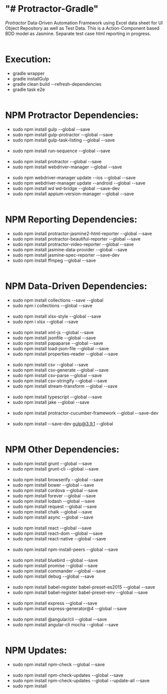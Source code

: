 # "# Protractor-Gradle" 

<i>Protractor</i> Data-Driven Automation Framework using Excel data sheet for UI Object Repository as well as Test Data. This is a Action-Component based BDD model as Jasmine. Separate test case html reporting in progress. 
</br></br>

# Execution:

* gradle wrapper
* gradle installGulp
* gradle clean build --refresh-dependencies
* gradle task e2e
</br></br>

# NPM Protractor Dependencies:

* sudo npm install gulp --global --save
* sudo npm install gulp-protractor --global --save
* sudo npm install gulp-task-listing --global --save
</br></br>
* sudo npm install run-sequence --global --save
</br></br>
* sudo npm install protractor --global --save
* sudo npm install webdriver-manager --global --save
</br></br>
* sudo npm webdriver-manager update --ios --global --save
* sudo npm webdriver-manager update --android --global --save
* sudo npm install wd wd-bridge --global --save-dev
* sudo npm install appium-version-manager --global --save
</br></br>

# NPM Reporting Dependencies:

* sudo npm install protractor-jasmine2-html-reporter --global --save
* sudo npm install protractor-beautiful-reporter --global --save
* sudo npm install protractor-video-reporter --global --save
* sudo npm install jasmine-data-provider --global --save
* sudo npm install jasmine-spec-reporter --save-dev
* sudo npm install ffmpeg --global --save
</br></br>

# NPM Data-Driven Dependencies:

* sudo npm install collections --save --global
* sudo npm i collections --global --save
</br></br>
* sudo npm install xlsx-style --global --save
* sudo npm i xlsx --global --save
</br></br>
* sudo npm install xml-js --global --save
* sudo npm install jsonfile --global --save
* sudo npm install papaparse --global --save
* sudo npm install load-json-file --global --save
* sudo npm install properties-reader --global --save
</br></br>
* sudo npm install csv --global --save
* sudo npm install csv-generate --global --save
* sudo npm install csv-parse --global --save
* sudo npm install csv-stringify --global --save
* sudo npm install stream-transform --global --save
</br></br>
* sudo npm install typescript --global --save
* sudo npm install jake --global --save
</br></br>
* sudo npm install protractor-cucumber-framework --global --save-dev
</br></br>
* sudo npm install --save-dev gulp@3.9.1 --global
</br></br>

# NPM Other Dependencies:

* sudo npm install grunt --global --save
* sudo npm install grunt-cli --global --save
</br></br>
* sudo npm install browserify --global --save
* sudo npm install bower --global --save
* sudo npm install cordova --global --save
* sudo npm install forever --global --save
* sudo npm install lodash --global --save
* sudo npm install request --global --save
* sudo npm install chalk --global --save
* sudo npm install async --global --save
</br></br>
* sudo npm install react --global --save
* sudo npm install react-dom --global --save
* sudo npm install react-native --global --save
</br></br>
* sudo npm install npm-install-peers --global --save
</br></br>
* sudo npm install bluebird --global --save
* sudo npm install promise --global --save
* sudo npm install commander --global --save
* sudo npm install debug --global --save
</br></br>
* sudo npm install babel-register babel-preset-es2015 --global --save
* sudo npm install babel-register babel-preset-env --global --save
</br></br>
* sudo npm install express --global --save
* sudo npm install express-generator@4 --global --save
</br></br>
* sudo npm install @angular/cli --global --save
* sudo npm install angular-cli mocha --global --save
</br></br>

# NPM Updates:

* sudo npm install npm-check --global --save
</br></br>
* sudo npm install npm-check-updates --global --save
* sudo npm install npm-check-updates --global --update-all --save
* sudo npm install
</br></br> 
